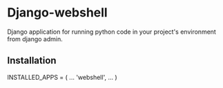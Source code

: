 Django-webshell
===============
Django application for running python code in your project's environment from django admin.

Installation
------------

INSTALLED_APPS = (
    ...
    'webshell',
    ...
)
